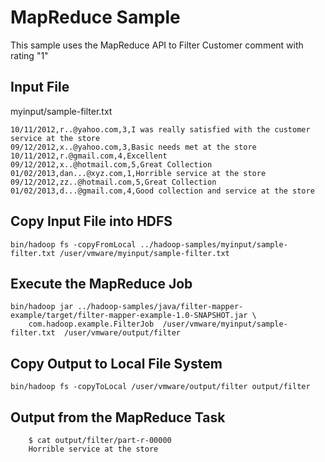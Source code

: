 # MapReduce Sample
This sample uses the MapReduce API to Filter Customer comment with rating "1"

## Input File
myinput/sample-filter.txt

	10/11/2012,r..@yahoo.com,3,I was really satisfied with the customer service at the store
	09/12/2012,x..@yahoo.com,3,Basic needs met at the store
	10/11/2012,r.@gmail.com,4,Excellent
	09/12/2012,x..@hotmail.com,5,Great Collection
	01/02/2013,dan...@xyz.com,1,Horrible service at the store
	09/12/2012,zz..@hotmail.com,5,Great Collection
	01/02/2013,d...@gmail.com,4,Good collection and service at the store

## Copy Input File into HDFS
	
	bin/hadoop fs -copyFromLocal ../hadoop-samples/myinput/sample-filter.txt /user/vmware/myinput/sample-filter.txt

## Execute the MapReduce Job
	
	bin/hadoop jar ../hadoop-samples/java/filter-mapper-example/target/filter-mapper-example-1.0-SNAPSHOT.jar \
  		com.hadoop.example.FilterJob  /user/vmware/myinput/sample-filter.txt  /user/vmware/output/filter 
  
## Copy Output to Local File System  

	bin/hadoop fs -copyToLocal /user/vmware/output/filter output/filter
	
	
## Output from the MapReduce Task
   
        $ cat output/filter/part-r-00000 
        Horrible service at the store
        
   
  
